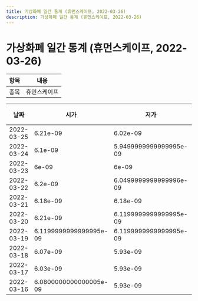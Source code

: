 ```yaml
---
title: 가상화폐 일간 통계 (휴먼스케이프, 2022-03-26)
description: 가상화폐 일간 통계 (휴먼스케이프, 2022-03-26)
---
```


가상화폐 일간 통계 (휴먼스케이프, 2022-03-26)
===

|항목|내용|
|--|--|
|종목|휴먼스케이프||마켓|BTC-HUM||종류|일 단위 캔들||기간|2022-03-16T09:00:00 - 2022-03-25T09:00:00|

|날짜|시가|저가|고가|종가|비고|
|--|--|--|--|--|--|
|2022-03-25|6.21e-09|6.02e-09|6.21e-09|6.0800000000000005e-09|    |
|2022-03-24|6.1e-09|5.9499999999999995e-09|6.19e-09|6.13e-09|    |
|2022-03-23|6e-09|6e-09|6.16e-09|6.1e-09|    |
|2022-03-22|6.2e-09|6.0499999999999996e-09|6.2e-09|6.0499999999999996e-09|    |
|2022-03-21|6.18e-09|6.18e-09|6.18e-09|6.18e-09|    |
|2022-03-20|6.21e-09|6.1199999999999995e-09|6.21e-09|6.1199999999999995e-09|    |
|2022-03-19|6.1199999999999995e-09|6.1199999999999995e-09|6.2e-09|6.2e-09|    |
|2022-03-18|6.07e-09|5.93e-09|6.17e-09|5.93e-09|    |
|2022-03-17|6.03e-09|5.93e-09|6.07e-09|6.07e-09|    |
|2022-03-16|6.0800000000000005e-09|5.93e-09|6.0800000000000005e-09|5.93e-09|    |
